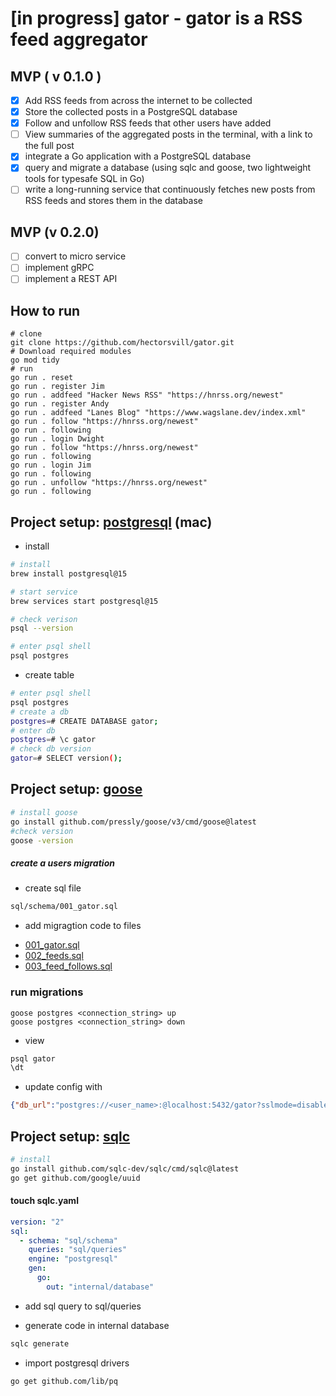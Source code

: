 # [in progress] gator - gator is a RSS feed aggregator
## MVP ( v 0.1.0 )
- [x] Add RSS feeds from across the internet to be collected
- [x] Store the collected posts in a PostgreSQL database
- [x] Follow and unfollow RSS feeds that other users have added
- [ ] View summaries of the aggregated posts in the terminal, with a link to the full post
- [x] integrate a Go application with a PostgreSQL database
- [x] query and migrate a database (using sqlc and goose, two lightweight tools for typesafe SQL in Go)
- [ ] write a long-running service that continuously fetches new posts from RSS feeds and stores them in the database
## MVP (v 0.2.0)
- [ ] convert to micro service
- [ ] implement gRPC
- [ ] implement a REST API

## How to run
```
# clone
git clone https://github.com/hectorsvill/gator.git
# Download required modules 
go mod tidy
# run 
go run . reset
go run . register Jim
go run . addfeed "Hacker News RSS" "https://hnrss.org/newest"
go run . register Andy
go run . addfeed "Lanes Blog" "https://www.wagslane.dev/index.xml"
go run . follow "https://hnrss.org/newest"
go run . following
go run . login Dwight
go run . follow "https://hnrss.org/newest"
go run . following
go run . login Jim
go run . following
go run . unfollow "https://hnrss.org/newest"
go run . following
```


## Project setup: [postgresql](https://www.postgresql.org/docs) (mac)
- install 
```bash
# install
brew install postgresql@15

# start service
brew services start postgresql@15

# check verison
psql --version

# enter psql shell
psql postgres
```

- create table 
```bash
# enter psql shell
psql postgres
# create a db
postgres=# CREATE DATABASE gator;
# enter db
postgres=# \c gator
# check db version 
gator=# SELECT version();
```

## Project setup: [goose](https://github.com/pressly/goose) 
```bash
# install goose
go install github.com/pressly/goose/v3/cmd/goose@latest
#check version
goose -version
```
##### create a users migration 
- create sql file 
```bash  
sql/schema/001_gator.sql
```
- add migragtion code to files
* [001_gator.sql](https://github.com/hectorsvill/gator/blob/main/sql/schema/001_gator.sql)
* [002_feeds.sql](https://github.com/hectorsvill/gator/blob/main/sql/schema/002_feeds.sql)
* [003_feed_follows.sql](https://github.com/hectorsvill/gator/blob/main/sql/schema/003_feed_follows.sql)

### run migrations
```
goose postgres <connection_string> up
goose postgres <connection_string> down
```
- view 
```bash
psql gator
\dt
```

- update config with
```json
{"db_url":"postgres://<user_name>:@localhost:5432/gator?sslmode=disable"}
```

## Project setup: [sqlc](https://docs.sqlc.dev/en/latest/tutorials/getting-started-postgresql.html)

```bash 
# install 
go install github.com/sqlc-dev/sqlc/cmd/sqlc@latest
go get github.com/google/uuid
```
#### touch sqlc.yaml
```yaml
version: "2"
sql:
  - schema: "sql/schema"
    queries: "sql/queries"
    engine: "postgresql"
    gen:
      go:
        out: "internal/database"
```
- add sql query to sql/queries

- generate code in internal database
```bash
sqlc generate
```
- import postgresql drivers
```bash
go get github.com/lib/pq
```

## 
